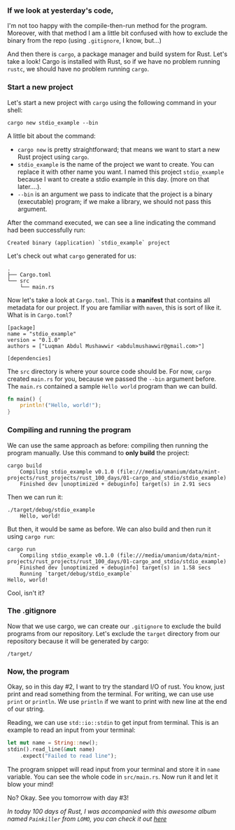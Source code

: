 ### If we look at yesterday's code,
I'm not too happy with the compile-then-run method for the program. Moreover, with that method I am a little bit confused with how to exclude the binary from the repo (using `.gitignore`, I know, but...)

And then there is `cargo`, a package manager and build system for Rust. Let's take a look! Cargo is installed with Rust, so if we have no problem running `rustc`, we should have no problem running `cargo`.

### Start a new project
Let's start a new project with `cargo` using the following command in your shell:
```
cargo new stdio_example --bin
```

A little bit about the command:
- `cargo new` is pretty straightforward; that means we want to start a new Rust project using `cargo`.
- `stdio_example` is the name of the project we want to create. You can replace it with other name you want. I named this project `stdio_example` because I want to create a stdio example in this day. (more on that later....).
- `--bin` is an argument we pass to indicate that the project is a binary (executable) program; if we make a library, we should not pass this argument.

After the command executed, we can see a line indicating the command had been successfully run:
```
Created binary (application) `stdio_example` project
```

Let's check out what `cargo` generated for us:
```
.
├── Cargo.toml
└── src
    └── main.rs
```

Now let's take a look at `Cargo.toml`. This is a **manifest** that contains all metadata for our project. If you are familiar with `maven`, this is sort of like it. What is in `Cargo.toml`?
```
[package]
name = "stdio_example"
version = "0.1.0"
authors = ["Luqman Abdul Mushawwir <abdulmushawwir@gmail.com>"]

[dependencies]
```

The `src` directory is where your source code should be. For now, `cargo` created `main.rs` for you, because we passed the `--bin` argument before. The `main.rs` contained a sample `Hello world` program than we can build.
```rust
fn main() {
    println!("Hello, world!");
}
```

### Compiling and running the program
We can use the same approach as before: compiling then running the program manually. Use this command to **only build** the project:
```
cargo build
    Compiling stdio_example v0.1.0 (file:///media/umanium/data/mint-projects/rust_projects/rust_100_days/01-cargo_and_stdio/stdio_example)
    Finished dev [unoptimized + debuginfo] target(s) in 2.91 secs
```

Then we can run it:
```
./target/debug/stdio_example
    Hello, world!
```

But then, it would be same as before. We can also build and then run it using `cargo run`:
```
cargo run
    Compiling stdio_example v0.1.0 (file:///media/umanium/data/mint-projects/rust_projects/rust_100_days/01-cargo_and_stdio/stdio_example)
    Finished dev [unoptimized + debuginfo] target(s) in 1.58 secs
    Running `target/debug/stdio_example`
Hello, world!

```

Cool, isn't it?

### The .gitignore
Now that we use cargo, we can create our `.gitignore` to exclude the build programs from our repository. Let's exclude the `target` directory from our repository because it will be generated by cargo:
```
/target/
```

### Now, the program
Okay, so in this day #2, I want to try the standard I/O of rust. You know, just print and read something from the terminal. For writing, we can use use `print` or `println`. We use `println` if we want to print with new line at the end of our string.

Reading, we can use `std::io::stdin` to get input from terminal. This is an example to read an input from your terminal:
```rust
let mut name = String::new();
stdin().read_line(&mut name)
    .expect("Failed to read line");
```

The program snippet will read input from your terminal and store it in `name` variable. You can see the whole code in `src/main.rs`. Now run it and let it blow your mind!

No? Okay. See you tomorrow with day #3!

*In today 100 days of Rust, I was accompanied with this awesome album named `Painkiller` from `LOMO`, you can check it out [here](https://www.youtube.com/watch?v=2-AJLOH6o8w)*